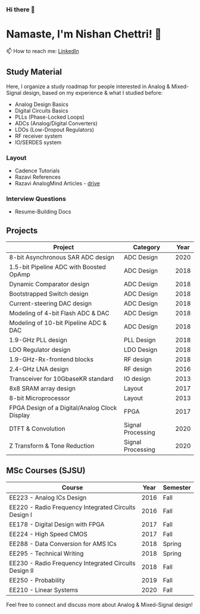 ### Hi there 👋

<!--
**nishanchettri/nishanchettri** is a ✨ _special_ ✨ repository because its `README.md` (this file) appears on your GitHub profile.

Here are some ideas to get you started:

- 🔭 I’m currently working on ...
- 🌱 I’m currently learning ...
- 👯 I’m looking to collaborate on ...
- 🤔 I’m looking for help with ...
- 💬 Ask me about ...
- 📫 How to reach me: ...
- 😄 Pronouns: ...
- ⚡ Fun fact: ...
-->

# Namaste, I'm Nishan Chettri! 👋

📫 How to reach me: [LinkedIn](https://www.linkedin.com/in/nishanchettri/)

## Study Material

Here, I organize a study roadmap for people interested in Analog & Mixed-Signal design, based on my experience & what I studied before:

- Analog Design Basics
- Digital Circuits Basics
- PLLs (Phase-Locked Loops)
- ADCs (Analog/Digital Converters)
- LDOs (Low-Dropout Regulators)
- RF receiver system
- IO/SERDES system

### Layout
- Cadence Tutorials
- Razavi References
- Razavi AnalogMind Articles - [drive](#)

### Interview Questions
- Resume-Building Docs

## Projects

| Project                                                | Category    | Year |
|--------------------------------------------------------|-------------|------|
| 8-bit Asynchronous SAR ADC design                      | ADC Design  | 2020 |
| 1.5-bit Pipeline ADC with Boosted OpAmp               | ADC Design  | 2018 |
| Dynamic Comparator design                             | ADC Design  | 2018 |
| Bootstrapped Switch design                            | ADC Design  | 2018 |
| Current-steering DAC design                           | ADC Design  | 2018 |
| Modeling of 4-bit Flash ADC & DAC                     | ADC Design  | 2018 |
| Modeling of 10-bit Pipeline ADC & DAC                 | ADC Design  | 2018 |
| 1.9-GHz PLL design                                    | PLL Design  | 2018 |
| LDO Regulator design                                  | LDO Design  | 2018 |
| 1.9-GHz-Rx-frontend blocks                            | RF design   | 2018 |
| 2.4-GHz LNA design                                    | RF design   | 2016 |
| Transceiver for 10GbaseKR standard                    | IO design   | 2013 |
| 8x8 SRAM array design                                 | Layout      | 2017 |
| 8-bit Microprocessor                                  | Layout      | 2013 |
| FPGA Design of a Digital/Analog Clock Display         | FPGA        | 2017 |
| DTFT & Convolution                                    | Signal Processing | 2020 |
| Z Transform & Tone Reduction                          | Signal Processing | 2020 |

## MSc Courses (SJSU)

| Course                                               | Year  | Semester |
|------------------------------------------------------|-------|----------|
| EE223 - Analog ICs Design                            | 2016  | Fall     |
| EE220 - Radio Frequency Integrated Circuits Design I | 2016  | Fall     |
| EE178 - Digital Design with FPGA                     | 2017  | Fall     |
| EE224 - High Speed CMOS                              | 2017  | Fall     |
| EE288 - Data Conversion for AMS ICs                  | 2018  | Spring   |
| EE295 - Technical Writing                            | 2018  | Spring   |
| EE230 - Radio Frequency Integrated Circuits Design II| 2018  | Fall     |
| EE250 - Probability                                  | 2019  | Fall     |
| EE210 - Linear Systems                               | 2020  | Fall     |

Feel free to connect and discuss more about Analog & Mixed-Signal design!

